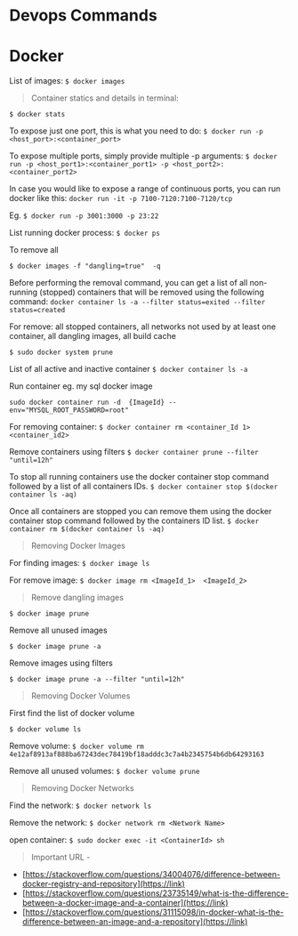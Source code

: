 
# Devops Commands

# Docker

List of images: `$ docker images`

> Container statics and details in terminal:
 
 `$ docker stats`

To expose just one port, this is what you need to do: `$ docker run -p <host_port>:<container_port>`

To expose multiple ports, simply provide multiple -p arguments:
`$ docker run -p <host_port1>:<container_port1> -p <host_port2>:<container_port2>`

In case you would like to expose a range of continuous ports, you can run docker like this:
 `docker run -it -p 7100-7120:7100-7120/tcp `

Eg. `$ docker run -p 3001:3000 -p 23:22`

List running docker process: `$ docker ps`

 To remove all <none name images>
 
 `$ docker images -f "dangling=true"  -q`
 
Before performing the removal command, you can get a list of all non-running (stopped) containers that will be removed using the following command:
`docker container ls -a --filter status=exited --filter status=created`

For remove: all stopped containers, all networks not used by at least one container, all dangling images, all build cache

`$ sudo docker system prune`

List of all active and inactive container
`$ docker container ls -a`

Run container eg. my sql docker image

`sudo docker container run -d  {ImageId} --env="MYSQL_ROOT_PASSWORD=root"`

For removing container:
`$ docker container rm <container_Id 1> <container_id2>`

Remove containers using filters
`$ docker container prune --filter "until=12h"`

To stop all running containers use the docker container stop command followed by a list of all containers IDs.
`$ docker container stop $(docker container ls -aq)`

Once all containers are stopped you can remove them using the docker container stop command followed by the containers ID list.
`$ docker container rm $(docker container ls -aq)`

> Removing Docker Images

For finding images:
`$ docker image ls`

For remove image: 
`$ docker image rm <ImageId_1>  <ImageId_2>`

> Remove dangling images

`$ docker image prune`

Remove all unused images

`$ docker image prune -a`

Remove images using filters

`$ docker image prune -a --filter "until=12h"`

> Removing Docker Volumes

First find the list of docker volume

`$ docker volume ls`

Remove volume:
`$ docker volume rm 4e12af8913af888ba67243dec78419bf18adddc3c7a4b2345754b6db64293163`

Remove all unused volumes:
`$ docker volume prune`

> Removing Docker Networks

Find the network:
`$ docker network ls`

Remove the network:
`$ docker network rm <Network Name>`

open container:
`$ sudo docker exec -it <ContainerId> sh`

>Important URL - 
 - [https://stackoverflow.com/questions/34004076/difference-between-docker-registry-and-repository](https://link) 
 - [https://stackoverflow.com/questions/23735149/what-is-the-difference-between-a-docker-image-and-a-container](https://link)
 - [https://stackoverflow.com/questions/31115098/in-docker-what-is-the-difference-between-an-image-and-a-repository](https://link)


